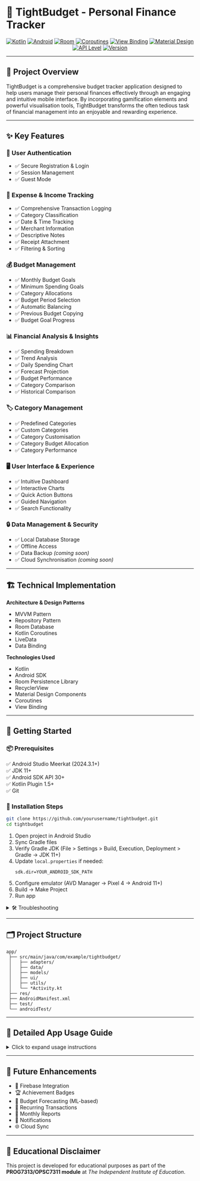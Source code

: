 # 💸 TightBudget - Personal Finance Tracker

<p align="center">
<a href="#"><img alt="Kotlin" src="https://img.shields.io/badge/Kotlin-%230095D5.svg?style=for-the-badge&logo=kotlin&logoColor=white"></a>
<a href="#"><img alt="Android" src="https://img.shields.io/badge/Android-11%2B-%233DDC84.svg?style=for-the-badge&logo=android&logoColor=white"></a>
<a href="#"><img alt="Room" src="https://img.shields.io/badge/Room-%23FF6F00.svg?style=for-the-badge&logo=sqlite&logoColor=white"></a>
<a href="#"><img alt="Coroutines" src="https://img.shields.io/badge/Coroutines-%234285F4.svg?style=for-the-badge&logo=kotlin&logoColor=white"></a>
<a href="#"><img alt="View Binding" src="https://img.shields.io/badge/View%20Binding-%23FF4081.svg?style=for-the-badge&logo=android&logoColor=white"></a>
<a href="#"><img alt="Material Design" src="https://img.shields.io/badge/Material%20Design-%230081CB.svg?style=for-the-badge&logo=material-design&logoColor=white"></a>
<a href="#"><img alt="API Level" src="https://img.shields.io/badge/API%20Level-30%2B-%23FF5722.svg?style=for-the-badge&logo=android&logoColor=white"></a>
<a href="#"><img alt="Version" src="https://img.shields.io/badge/Version-1.0.0-%2300C853.svg?style=for-the-badge&logo=android&logoColor=white"></a>
</p>

---

## 📄 Project Overview

TightBudget is a comprehensive budget tracker application designed to help users manage their personal finances effectively through an engaging and intuitive mobile interface. By incorporating gamification elements and powerful visualisation tools, TightBudget transforms the often tedious task of financial management into an enjoyable and rewarding experience.

---

## ✨ Key Features

### 👥 User Authentication
- ✅ Secure Registration & Login
- ✅ Session Management
- ✅ Guest Mode

### 📝 Expense & Income Tracking
- ✅ Comprehensive Transaction Logging
- ✅ Category Classification
- ✅ Date & Time Tracking
- ✅ Merchant Information
- ✅ Descriptive Notes
- ✅ Receipt Attachment
- ✅ Filtering & Sorting

### 💰 Budget Management
- ✅ Monthly Budget Goals
- ✅ Minimum Spending Goals
- ✅ Category Allocations
- ✅ Budget Period Selection
- ✅ Automatic Balancing
- ✅ Previous Budget Copying
- ✅ Budget Goal Progress

### 📊 Financial Analysis & Insights
- ✅ Spending Breakdown
- ✅ Trend Analysis
- ✅ Daily Spending Chart
- ✅ Forecast Projection
- ✅ Budget Performance
- ✅ Category Comparison
- ✅ Historical Comparison

### 🏷️ Category Management
- ✅ Predefined Categories
- ✅ Custom Categories
- ✅ Category Customisation
- ✅ Category Budget Allocation
- ✅ Category Performance

### 🖥️ User Interface & Experience
- ✅ Intuitive Dashboard
- ✅ Interactive Charts
- ✅ Quick Action Buttons
- ✅ Guided Navigation
- ✅ Search Functionality

### 🔒 Data Management & Security
- ✅ Local Database Storage
- ✅ Offline Access
- ✅ Data Backup *(coming soon)*
- ✅ Cloud Synchronisation *(coming soon)*

---

## 🏗️ Technical Implementation

**Architecture & Design Patterns**
- MVVM Pattern
- Repository Pattern
- Room Database
- Kotlin Coroutines
- LiveData
- Data Binding

**Technologies Used**
- Kotlin
- Android SDK
- Room Persistence Library
- RecyclerView
- Material Design Components
- Coroutines
- View Binding

---

## 🚀 Getting Started

### 📦 Prerequisites
✅ Android Studio Meerkat (2024.3.1+)  
✅ JDK 11+  
✅ Android SDK API 30+  
✅ Kotlin Plugin 1.5+  
✅ Git

### 📝 Installation Steps

```bash
git clone https://github.com/yourusername/tightbudget.git
cd tightbudget
```

1. Open project in Android Studio
2. Sync Gradle files
3. Verify Gradle JDK (File > Settings > Build, Execution, Deployment > Gradle → JDK 11+)
4. Update `local.properties` if needed:
   ```properties
   sdk.dir=YOUR_ANDROID_SDK_PATH
   ```
5. Configure emulator (AVD Manager → Pixel 4 → Android 11+)
6. Build → Make Project
7. Run app

<details>
<summary>🛠️ Troubleshooting</summary>

| Issue            | Solution                                  |
|-----------------|-------------------------------------------|
| Build Failures   | Check Gradle/Android plugin versions; `./gradlew clean build` |
| Emulator Issues  | Verify HAXM installed; allocate more RAM  |
| App Crashes      | Check Logcat; verify permissions/API level |
| GitHub Actions   | Check error logs in Actions tab; test locally |

</details>

---

## 🗂️ Project Structure

```
app/
 ├── src/main/java/com/example/tightbudget/
 │   ├── adapters/
 │   ├── data/
 │   ├── models/
 │   ├── ui/
 │   ├── utils/
 │   └── *Activity.kt
 ├── res/
 ├── AndroidManifest.xml
 ├── test/
 └── androidTest/
```

---

## 📖 Detailed App Usage Guide

<details>
<summary>Click to expand usage instructions</summary>

### First-Time Setup
1. ✅ Tap **Sign Up** → enter name, email, password → accept terms *(upcoming)*
2. ✅ Login → email + password → toggle **Remember Me** *(upcoming)* → **LOG IN**
3. ✅ Or tap **Continue as guest** (data not persisted if app cleared)

### Dashboard Navigation
1. ✅ Balance at top, budget progress (circle), spending breakdown (pie chart)
2. ✅ **Quick Actions** → Add Expense, View Budget, Goals
3. ✅ **Recent Transactions** → tap for details; **See All** for full history
4. ✅ Bottom navigation → Dashboard / Reports / Add Transaction / Wallet / Settings

### Adding Transactions
1. ✅ Enter type (Expense/Income), amount, merchant, category, optional notes
2. ✅ Advanced → set date, toggle **Recurring** *(upcoming)*, attach receipt, create category
3. ✅ Tap **SAVE** → returns to Dashboard

### Managing Budget Goals
1. ✅ Go to Budget Goals → select month → set total & minimum → allocate categories
2. ✅ Adjust sliders or input values → **Auto-Balance** remaining
3. ✅ Tap **Copy Previous** → adjust → **Save Changes**

### Viewing & Filtering Transactions
1. ✅ Go to Wallet tab → view all transactions
2. ✅ Filters → **Period**, **Category**, **Sort**, search icon
3. ✅ Tap transaction → view details → view receipt → delete

### Analysing Finances
1. ✅ Reports tab → view charts
2. ✅ Toggle **Week/Month/Year** → pie/bar → daily line chart → forecasts
3. ✅ Category Spending → view category budgets, filter, sort

### App Settings & Preferences
1. ✅ **Settings** → edit profile, change password, manage security
2. ✅ Toggle notifications, dark mode
3. ✅ View help docs, send feedback, app info
4. ✅ **Sign Out**

</details>

---

## 🔭 Future Enhancements

- 🔗 Firebase Integration
- 🏆 Achievement Badges
- 🤖 Budget Forecasting (ML-based)
- 🔄 Recurring Transactions
- 📩 Monthly Reports
- 🚨 Notifications
- 🌐 Cloud Sync

---

## 🏫 Educational Disclaimer

This project is developed for educational purposes as part of the **PROG7313/OPSC7311 module** at *The Independent Institute of Education*.
